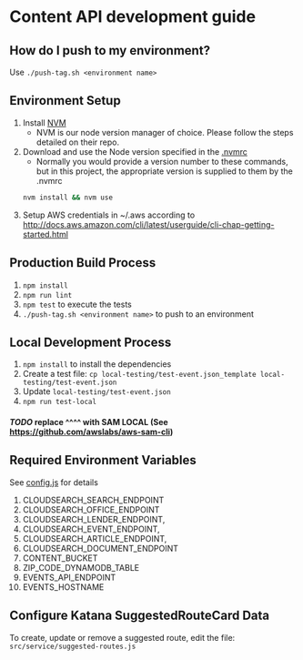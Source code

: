 # Content API development guide

## How do I push to my environment?
Use `./push-tag.sh <environment name>`

## Environment Setup
1. Install [NVM](https://github.com/creationix/nvm)
      * NVM is our node version manager of choice. Please follow the steps detailed on their repo.
1. Download and use the Node version specified in the [.nvmrc](https://github.com/USSBA/sba-gov-katana/blob/master/.nvmrc#L1)
   * Normally you would provide a version number to these commands, but in this project, the appropriate version is supplied to them by the .nvmrc
    ```sh
    nvm install && nvm use
    ```
1. Setup AWS credentials in ~/.aws according to http://docs.aws.amazon.com/cli/latest/userguide/cli-chap-getting-started.html

## Production Build Process
1. `npm install`
1. `npm run lint`
1. `npm test` to execute the tests
1. `./push-tag.sh <environment name>` to push to an environment

## Local Development Process 
1. `npm install` to install the dependencies
1. Create a test file: `cp local-testing/test-event.json_template local-testing/test-event.json`
1. Update `local-testing/test-event.json`
1. `npm run test-local` 
#### *TODO* replace ^^^^ with SAM LOCAL (See https://github.com/awslabs/aws-sam-cli)

## Required Environment Variables
See [config.js](src/config.js) for details
1. CLOUDSEARCH_SEARCH_ENDPOINT
1. CLOUDSEARCH_OFFICE_ENDPOINT
1. CLOUDSEARCH_LENDER_ENDPOINT,
1. CLOUDSEARCH_EVENT_ENDPOINT,
1. CLOUDSEARCH_ARTICLE_ENDPOINT,
1. CLOUDSEARCH_DOCUMENT_ENDPOINT
1. CONTENT_BUCKET
1. ZIP_CODE_DYNAMODB_TABLE
1. EVENTS_API_ENDPOINT
1. EVENTS_HOSTNAME

## Configure Katana SuggestedRouteCard Data
To create, update or remove a suggested route, edit the file:
`src/service/suggested-routes.js`
